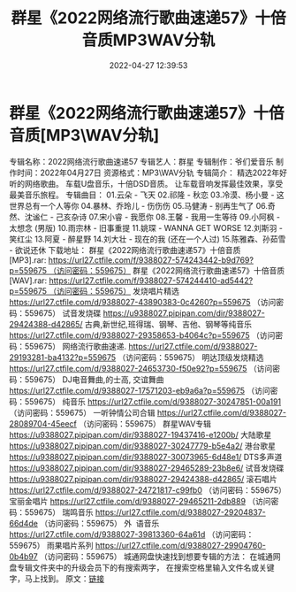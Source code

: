 ﻿---
title: 群星《2022网络流行歌曲速递57》十倍音质MP3WAV分轨
date: 2022-04-27 12:39:53
categories: 新碟专辑、稀有等精品
tags: 国语流行
---
# 群星《2022网络流行歌曲速递57》十倍音质[MP3\WAV分轨]

专辑名称：2022网络流行歌曲速递57
专辑艺人：群星
专辑制作：爷们爱音乐
制作时间：2022年04月27日
资源格式：MP3\WAV分轨
专辑简介：
精选2022年好听的网络歌曲。
车载U盘音乐，十倍DSD音质。
让车载音响发挥最佳效果，享受最美音乐旅程。
专辑曲目：
01.云朵 - 飞天
02.祁隆 - 秋恋
03.冷漠、杨小曼 - 这世界总有一个人等你
04.暴林、乔玲儿 - 伤伤伤
05.马健涛 - 别再生气了
06.奇然、沈谧仁 - 己亥杂诗
07.宋小睿 - 我愿你
08.王馨 - 我用一生等待
09.小阿枫 - 太想念 (男版)
10.雨宗林 - 旧事重提
11.姚琛 - WANNA GET WORSE
12.刘斯羽 - 笑红尘
13.阿夏 - 醉星野
14.刘大壮 - 现在的我 (还在一个人过)
15.陈雅森、孙茹雪 - 欲说还休
下载地址：
群星《2022网络流行歌曲速递57》十倍音质[MP3].rar: https://url27.ctfile.com/f/9388027-574243442-b9d769?p=559675 （访问密码：559675）
群星《2022网络流行歌曲速递57》十倍音质[WAV].rar: https://url27.ctfile.com/f/9388027-574244410-ad5442?p=559675 （访问密码：559675）
发烧唱片精选
https://url27.ctfile.com/d/9388027-43890383-0c4260?p=559675
（访问密码：559675）
试音发烧碟
https://u9388027.pipipan.com/dir/9388027-29424388-d42865/
古典,新世纪,班得瑞、钢琴、吉他、钢琴等纯音乐
https://url27.ctfile.com/d/9388027-29358653-b4064c?p=559675
（访问密码：559675）
网络流行歌曲速递.
https://url27.ctfile.com/d/9388027-29193281-ba4132?p=559675
（访问密码：559675）
明达顶级发烧精选
https://url27.ctfile.com/d/9388027-24653730-f50e92?p=559675
（访问密码：559675）
DJ电音舞曲,的士高, 交谊舞曲
https://url27.ctfile.com/d/9388027-17571203-eb9a6a?p=559675
（访问密码：559675）
纯音乐
https://url27.ctfile.com/d/9388027-30247851-00a191
（访问密码：559675）
一听钟情公司合辑
https://url27.ctfile.com/d/9388027-28089704-45eecf
（访问密码：559675）
群星WAV专辑
https://u9388027.pipipan.com/dir/9388027-19437416-e1200b/
大陆歌星
https://u9388027.pipipan.com/dir/9388027-30247779-b5e4a2/
港台歌星
https://u9388027.pipipan.com/dir/9388027-30073965-6d48e1/
DTS多声道
https://u9388027.pipipan.com/dir/9388027-29465289-23b8e6/
试音发烧碟
https://u9388027.pipipan.com/dir/9388027-29424388-d42865/
滚石唱片
https://url27.ctfile.com/d/9388027-24721817-c99fb0
（访问密码：559675）
宝丽金唱片
https://url27.ctfile.com/d/9388027-29465211-2db889
（访问密码：559675）
瑞鸣音乐
https://url27.ctfile.com/d/9388027-29204837-66d4de
（访问密码：559675）
外  语音乐
https://url27.ctfile.com/d/9388027-39813360-64a61d
（访问密码：559675）
雨果唱片系列
https://url27.ctfile.com/d/9388027-29904760-0b4b97
（访问密码：559675）
城通网盘快速找到想要专辑的方法：
在城通网盘专辑文件夹中的升级会员下的有搜索两字，
在搜索空格里输入文件名或关键字，马上找到。
原文：[链接](https://blog.sina.com.cn/s/blog_1647c7e7601030wwc.html)
